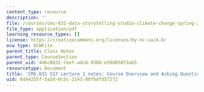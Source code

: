 ```yaml
---
content_type: resource
description: ''
file: /courses/cms-631-data-storytelling-studio-climate-change-spring-2017/6d44255f5a2d0c5c214388fbdfd57272_MITCMS_631S17_lec1_intro_nt.pdf
file_type: application/pdf
learning_resource_types: []
license: https://creativecommons.org/licenses/by-nc-sa/4.0/
ocw_type: OCWFile
parent_title: Class Notes
parent_type: CourseSection
parent_uid: 4d6c8832-7eef-adc8-9388-e59d050f3a65
resourcetype: Document
title: 'CMS.631 S17 Lecture 1 notes: Course Overview and Asking Questions'
uid: 6d44255f-5a2d-0c5c-2143-88fbdfd57272
---
```


